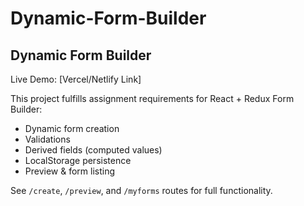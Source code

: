 # Dynamic-Form-Builder
## Dynamic Form Builder

Live Demo: [Vercel/Netlify Link]

This project fulfills assignment requirements for React + Redux Form Builder:

- Dynamic form creation
- Validations
- Derived fields (computed values)
- LocalStorage persistence
- Preview & form listing

See `/create`, `/preview`, and `/myforms` routes for full functionality.
